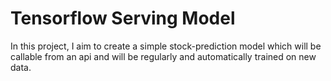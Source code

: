 # Tensorflow Serving Model

In this project, I aim to create a simple stock-prediction model which will be callable from an api and will be regularly and automatically trained on new data.
